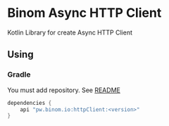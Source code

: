 # Binom Async HTTP Client
Kotlin Library for create Async HTTP Client

## Using
### Gradle
You must add repository. See [README](../README.md)
```groovy
dependencies {
    api "pw.binom.io:httpClient:<version>"
}
```